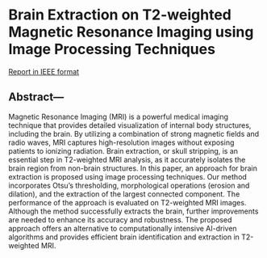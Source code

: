# Brain Extraction on T2-weighted Magnetic Resonance Imaging using Image Processing Techniques

[Report in IEEE format]([https://link-url-here.org](https://github.com/prerana-bajra/BrainExtraction/blob/main/FinalProject/Brain_Extraction_Report.pdf)https://github.com/prerana-bajra/BrainExtraction/blob/main/FinalProject/Brain_Extraction_Report.pdf)

## Abstract— 
Magnetic Resonance Imaging (MRI) is a powerful medical imaging technique that provides detailed visualization of internal body structures, including the brain. By utilizing a combination of strong magnetic fields and radio waves, MRI captures high-resolution images without exposing patients to ionizing radiation. Brain extraction, or skull stripping, is an essential step in T2-weighted MRI analysis, as it accurately isolates the brain region from non-brain structures. In this paper, an approach for brain extraction is proposed using image processing techniques. Our method incorporates Otsu’s thresholding, morphological operations (erosion and dilation), and the extraction of the largest connected component. The performance of the approach is evaluated on T2-weighted MRI images. Although the method successfully extracts the brain, further improvements are needed to enhance its accuracy and robustness. The proposed approach offers an alternative to computationally intensive AI-driven algorithms and provides efficient brain identification and extraction in T2-weighted MRI.
